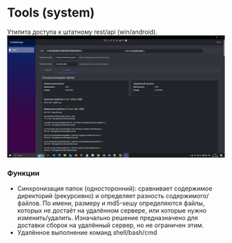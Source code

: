 # Tools (system)
Утилита доступа к штатному rest/api (win/android).
![api local client](img/tools-sync-folders.png)

### Функции
- Синхронизация папок (односторонний): сравнивает содержимое директорий (рекурсивно) и определяет разность содержимого/файлов. По имени, размеру и md5-хешу определяются файлы, которых не достаёт на удалённом сервере, или которые нужно изменить/удалить. Изначально решение предназначено для доставки сборок на удалённый сервер, но не ограничен этим.
- Удалённое выполнение команд shell/bash/cmd